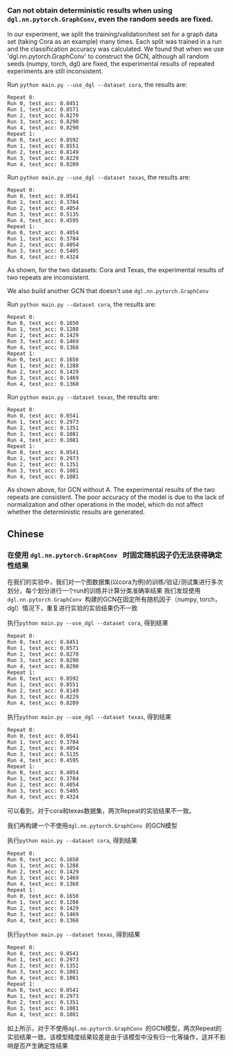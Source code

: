 ### Can not obtain deterministic results when using `dgl.nn.pytorch.GraphConv`, even the random seeds are fixed.

In our experiment, we split the training/validation/test set for a graph data set (taking Cora as an example) many times. Each split was trained in a run and the classification accuracy was calculated.
We found that when we use 'dgl.nn.pytorch.GraphConv' to construct the GCN, although all random seeds (numpy, torch, dgl) are fixed, the experimental results of repeated experiments are still inconsistent.

Run `python main.py --use_dgl --dataset cora`, 
the results are:
```
Repeat 0:
Run 0, test_acc: 0.8451
Run 1, test_acc: 0.8571
Run 2, test_acc: 0.8270
Run 3, test_acc: 0.8290
Run 4, test_acc: 0.8290
Repeat 1:
Run 0, test_acc: 0.8592
Run 1, test_acc: 0.8551
Run 2, test_acc: 0.8149
Run 3, test_acc: 0.8229
Run 4, test_acc: 0.8209
```

Run `python main.py --use_dgl --dataset texas`, 
the results are:
```
Repeat 0:
Run 0, test_acc: 0.0541
Run 1, test_acc: 0.3784
Run 2, test_acc: 0.4054
Run 3, test_acc: 0.5135
Run 4, test_acc: 0.4595
Repeat 1:
Run 0, test_acc: 0.4054
Run 1, test_acc: 0.3784
Run 2, test_acc: 0.4054
Run 3, test_acc: 0.5405
Run 4, test_acc: 0.4324
```
As shown, for the two datasets: Cora and Texas, the experimental results of two repeats are inconsistent.

We also build another GCN that doesn't use `dgl.nn.pytorch.GraphConv `

Run `python main.py --dataset cora`, the results are:

```
Repeat 0:
Run 0, test_acc: 0.1650
Run 1, test_acc: 0.1288
Run 2, test_acc: 0.1429
Run 3, test_acc: 0.1469
Run 4, test_acc: 0.1368
Repeat 1:
Run 0, test_acc: 0.1650
Run 1, test_acc: 0.1288
Run 2, test_acc: 0.1429
Run 3, test_acc: 0.1469
Run 4, test_acc: 0.1368
```
Run `python main.py --dataset texas`, the results are:
```
Repeat 0:
Run 0, test_acc: 0.0541
Run 1, test_acc: 0.2973
Run 2, test_acc: 0.1351
Run 3, test_acc: 0.1081
Run 4, test_acc: 0.1081
Repeat 1:
Run 0, test_acc: 0.0541
Run 1, test_acc: 0.2973
Run 2, test_acc: 0.1351
Run 3, test_acc: 0.1081
Run 4, test_acc: 0.1081
```
As shown above, for GCN without  A. The experimental results of the two repeats are consistent. The poor accuracy of the model is due to the lack of normalization and other operations in the model, which do not affect whether the deterministic results are generated.

## Chinese
### 在使用  `dgl.nn.pytorch.GraphConv ` 时固定随机因子仍无法获得确定性结果

在我们的实验中，我们对一个图数据集(以cora为例)的训练/验证/测试集进行多次划分，每个划分进行一个run的训练并计算分类准确率结果
我们发现使用`dgl.nn.pytorch.GraphConv `构建的GCN在固定所有随机因子（numpy, torch，dgl）情况下，重复进行实验的实验结果仍不一致

执行`python main.py --use_dgl --dataset cora`, 
得到结果

```
Repeat 0:
Run 0, test_acc: 0.8451
Run 1, test_acc: 0.8571
Run 2, test_acc: 0.8270
Run 3, test_acc: 0.8290
Run 4, test_acc: 0.8290
Repeat 1:
Run 0, test_acc: 0.8592
Run 1, test_acc: 0.8551
Run 2, test_acc: 0.8149
Run 3, test_acc: 0.8229
Run 4, test_acc: 0.8209
```
执行`python main.py --use_dgl --dataset texas`, 
得到结果
```
Repeat 0:
Run 0, test_acc: 0.0541
Run 1, test_acc: 0.3784
Run 2, test_acc: 0.4054
Run 3, test_acc: 0.5135
Run 4, test_acc: 0.4595
Repeat 1:
Run 0, test_acc: 0.4054
Run 1, test_acc: 0.3784
Run 2, test_acc: 0.4054
Run 3, test_acc: 0.5405
Run 4, test_acc: 0.4324
```
可以看到，对于cora和texas数据集，两次Repeat的实验结果不一致。

我们再构建一个不使用`dgl.nn.pytorch.GraphConv `的GCN模型

执行`python main.py --dataset cora`, 得到结果

```
Repeat 0:
Run 0, test_acc: 0.1650
Run 1, test_acc: 0.1288
Run 2, test_acc: 0.1429
Run 3, test_acc: 0.1469
Run 4, test_acc: 0.1368
Repeat 1:
Run 0, test_acc: 0.1650
Run 1, test_acc: 0.1288
Run 2, test_acc: 0.1429
Run 3, test_acc: 0.1469
Run 4, test_acc: 0.1368
```
执行`python main.py --dataset texas`, 得到结果
```
Repeat 0:
Run 0, test_acc: 0.0541
Run 1, test_acc: 0.2973
Run 2, test_acc: 0.1351
Run 3, test_acc: 0.1081
Run 4, test_acc: 0.1081
Repeat 1:
Run 0, test_acc: 0.0541
Run 1, test_acc: 0.2973
Run 2, test_acc: 0.1351
Run 3, test_acc: 0.1081
Run 4, test_acc: 0.1081
```
如上所示，对于不使用`dgl.nn.pytorch.GraphConv `的GCN模型，两次Repeat的实验结果一致。该模型精度结果较差是由于该模型中没有归一化等操作，这并不影响是否产生确定性结果

